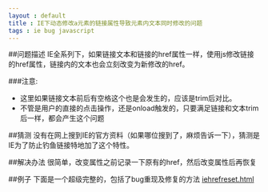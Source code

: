 ```yaml
---
layout : default 
title : IE下动态修改a元素的链接属性导致元素内文本同时修改的问题
tags : ie bug javascript
---
```


##问题描述
IE全系列下，如果链接文本和链接的href属性一样，使用js修改链接的href属性，链接内的文本也会立刻改变为新修改的href。

###注意:
* 这里如果链接文本前后有空格这个也是会发生的，应该是trim后对比。
* 不管是用户的直接的点击操作，还是onload触发的，只要满足链接和文本trim后一样，都会产生这个问题


##猜测
没有在网上搜到IE的官方资料（如果哪位搜到了，麻烦告诉一下），猜测是IE为了防止钓鱼链接特地加了这个特性。

##解决办法
很简单，改变属性之前记录一下原有的href，然后改变属性后再恢复


##例子
下面是一个超级完整的，包括了bug重现及修复的方法
[iehrefreset.html](http://s.jser.me/demos/1357799891454_iehrefreset.html)
